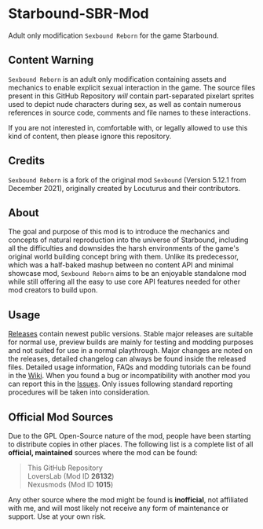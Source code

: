 # Starbound-SBR-Mod
Adult only modification `Sexbound Reborn` for the game Starbound.

## Content Warning
`Sexbound Reborn` is an adult only modification containing assets and mechanics to enable explicit sexual interaction in the game.
The source files present in this GitHub Repository *will* contain part-separated pixelart sprites used to depict nude characters during sex, as well as contain numerous references in source code, comments and file names to these interactions.

If you are not interested in, comfortable with, or legally allowed to use this kind of content, then please ignore this repository.

## Credits
`Sexbound Reborn` is a fork of the original mod `Sexbound` (Version 5.12.1 from December 2021), originally created by Locuturus and their contributors.

## About
The goal and purpose of this mod is to introduce the mechanics and concepts of natural reproduction into the universe of Starbound, including all the difficulties and downsides the harsh environments of the game's original world building concept bring with them. Unlike its predecessor, which was a half-baked mashup between no content API and minimal showcase mod, `Sexbound Reborn` aims to be an enjoyable standalone mod while still offering all the easy to use core API features needed for other mod creators to build upon.

## Usage
[Releases](/../../releases) contain newest public versions. Stable major releases are suitable for normal use, preview builds are mainly for testing and modding purposes and not suited for use in a normal playthrough.
Major changes are noted on the releases, detailed changelog can always be found inside the released files.
Detailed usage information, FAQs and modding tutorials can be found in the [Wiki](/../../wiki).
When you found a bug or incompatibility with another mod you can report this in the [Issues](/../../issues). Only issues following standard reporting procedures will be taken into consideration.

## Official Mod Sources
Due to the GPL Open-Source nature of the mod, people have been starting to distribute copies in other places. The following list is a complete list of all **official, maintained** sources where the mod can be found:
> This GitHub Repository<br>
> LoversLab (Mod ID **26132**)<br>
> Nexusmods (Mod ID **1015**)

Any other source where the mod might be found is **inofficial**, not affiliated with me, and will most likely not receive any form of maintenance or support. Use at your own risk.
